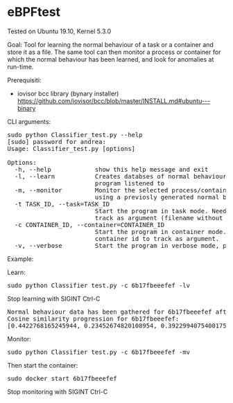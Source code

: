 # eBPFtest

Tested on Ubuntu 19.10, Kernel 5.3.0

Goal:
Tool for learning the normal behaviour of a task or a container and store it as a file.
The same tool can then monitor a process or container for which the normal behaviour has been learned, and look for anomalies at run-time.

Prerequisiti:

- iovisor bcc library (bynary installer)
https://github.com/iovisor/bcc/blob/master/INSTALL.md#ubuntu---binary

CLI arguments:

<pre>sudo python Classifier_test.py --help
[sudo] password for andrea: 
Usage: Classifier_test.py [options]

Options:
  -h, --help            show this help message and exit
  -l, --learn           Creates databses of normal behaviour for the items the
                        program listened to
  -m, --monitor         Monitor the selected process/container for anomalies
                        using a previosly generated normal behaviour database
  -t TASK_ID, --task=TASK_ID
                        Start the program in task mode. Needs the name of the executable to
                        track as argument (filename without the path).
  -c CONTAINER_ID, --container=CONTAINER_ID
                        Start the program in container mode. Needs the
                        container id to track as argument.
  -v, --verbose         Start the program in verbose mode, printing more info
</pre>

Example:

Learn:
<pre>sudo python Classifier_test.py -c 6b17fbeeefef -lv
</pre>
Stop learning with SIGINT Ctrl-C
<pre>Normal behaviour data has been gathered for 6b17fbeeefef after 4 epochs (4000 syscalls)
Cosine similarity progression for 6b17fbeeefef:
[0.4422768165245944, 0.23452674820108954, 0.3922994075400175, 0.9983715142893775]
</pre>
Monitor:
<pre>sudo python Classifier_test.py -c 6b17fbeeefef -mv</pre>
Then start the container:
<pre>sudo docker start 6b17fbeeefef</pre>
Stop monitoring with SIGINT Ctrl-C
